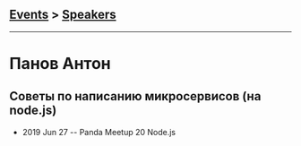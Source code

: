 ## [Events](../README.md) > [Speakers](../speakers.md)
---

# Панов Антон

## Советы по написанию микросервисов (на node.js)
- 2019 Jun 27 -- Panda Meetup 20 Node.js    
